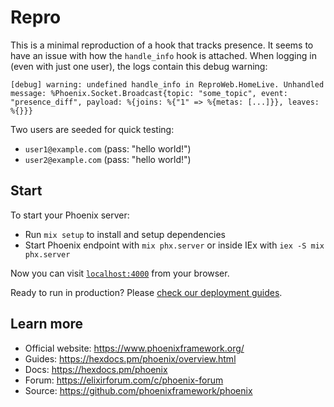 # Repro

This is a minimal reproduction of a hook that tracks presence. It seems to have an issue with how the `handle_info` hook is attached. When logging in (even with just one user), the logs contain this debug warning:

```
[debug] warning: undefined handle_info in ReproWeb.HomeLive. Unhandled message: %Phoenix.Socket.Broadcast{topic: "some_topic", event: "presence_diff", payload: %{joins: %{"1" => %{metas: [...]}}, leaves: %{}}}
```

Two users are seeded for quick testing:
- `user1@example.com` (pass: "hello world!")
- `user2@example.com` (pass: "hello world!")

## Start

To start your Phoenix server:

  * Run `mix setup` to install and setup dependencies
  * Start Phoenix endpoint with `mix phx.server` or inside IEx with `iex -S mix phx.server`

Now you can visit [`localhost:4000`](http://localhost:4000) from your browser.

Ready to run in production? Please [check our deployment guides](https://hexdocs.pm/phoenix/deployment.html).

## Learn more

  * Official website: https://www.phoenixframework.org/
  * Guides: https://hexdocs.pm/phoenix/overview.html
  * Docs: https://hexdocs.pm/phoenix
  * Forum: https://elixirforum.com/c/phoenix-forum
  * Source: https://github.com/phoenixframework/phoenix
